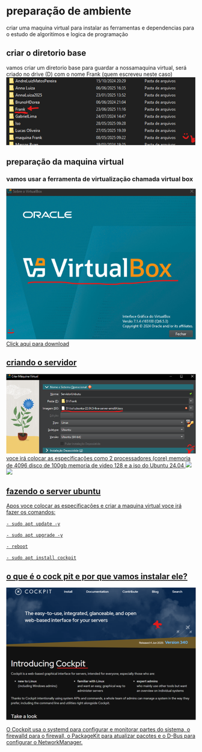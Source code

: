 # preparação de ambiente
criar uma maquina virtual para instalar as ferramentas e dependencias para o estudo de algoritimos e logica de programação 

## criar o diretorio base 
vamos criar um diretorio base para guardar a nossamaquina virtual, será criado no drive (D) com o nome Frank (quem escreveu neste caso)
<img src="criar-diretorio-d.png">

## preparação da maquina virtual
### vamos usar a ferramenta de virtualização chamada virtual box
<img src="tela-virtualbox.png">
<a href="https://www.virtualbox.org/wiki/Downloads"> Click aqui para download

## criando o servidor
<img src="print-virtualbox.png">
voce irá colocar as especificações como 
2 processadores (core)
memoria de 4096
disco de 100gb 
memoria de video 128
e a iso do Ubuntu 24.04
<img src="cpt-ut.png">
<img src="cpt-ut1.png">



## fazendo o server ubuntu 

Apos voce colocar as especificações e criar a maquina virtual voce irá fazer os comandos:

``` shell
- sudo apt update -y
```

``` shell
- sudo apt upgrade -y
```

``` shell
- reboot
```

``` shell
- sudo apt install cockpit
```
## o que é o cock pit e por que vamos instalar ele?

<img src="cpt-ut2.png">

O Cockpit usa o systemd para configurar e monitorar partes do sistema, o firewalld para o firewall, o PackageKit para atualizar pacotes e o D-Bus para configurar o NetworkManager.